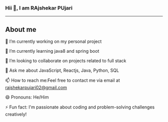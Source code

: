 ### Hii 👋, I am RAjshekar PUjari
-------
## About me
 🔭 I’m currently working on my personal project
 
 🌱 I’m currently learning  java8 and spring boot 
 
 👯 I’m looking to collaborate on  projects related to full stack
 
 💬 Ask me about JavaScript, Reactjs, Java, Python, SQL
 
 📫 How to reach me:Feel free to contact me via email at rajshekarpujari02@gmail.com
 
 😄 Pronouns: He/Him
 
 ⚡ Fun fact: I'm passionate about coding and problem-solving challenges creatively!
